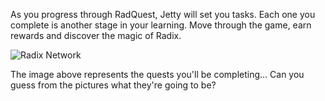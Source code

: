 As you progress through RadQuest, Jetty will set you tasks. Each one you complete is another stage in your learning. Move through the game, earn rewards and discover the magic of Radix.

![Radix Network](/quests-images/key/RadixQuest.webp)

The image above represents the quests you'll be completing... Can you guess from the pictures what they're going to be?
